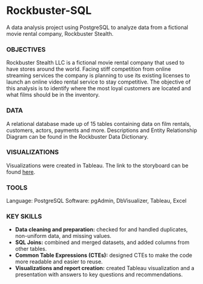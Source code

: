 # Rockbuster-SQL
A data analysis project using PostgreSQL to analyze data from a fictional movie rental company, Rockbuster Stealth.

### OBJECTIVES
Rockbuster Stealth LLC is a fictional movie rental company that used to have stores around the world. Facing stiff competition from online streaming services the company is planning to use its existing licenses to launch an online video rental service to stay competitive. The objective of this analysis is to identify where the most loyal customers are located and what films should be in the inventory.

### DATA
A relational database made up of 15 tables containing data on film rentals, customers, actors, payments and more. Descriptions and Entity Relationship Diagram can be found in the Rockbuster Data Dictionary.

### VISUALIZATIONS
Visualizations were created in Tableau. The link to the storyboard can be found [here]([url](https://public.tableau.com/views/Task3_10_PresentingSQLResults_CM/TopCountries?:language=en-US&:display_count=n&:origin=viz_share_link)https://public.tableau.com/views/Task3_10_PresentingSQLResults_CM/TopCountries?:language=en-US&:display_count=n&:origin=viz_share_link).

### TOOLS
Language: PostgreSQL Software: pgAdmin, DbVisualizer, Tableau, Excel

### KEY SKILLS

- **Data cleaning and preparation:** checked for and handled duplicates, non-uniform data, and missing values.
- **SQL Joins:**  combined and merged datasets, and added columns from other tables.
- **Common Table Expressions (CTEs):** designed CTEs to make the code more readable and easier to reuse.
- **Visualizations and report creation:** created Tableau visualization and a presentation with answers to key questions and recommendations.

